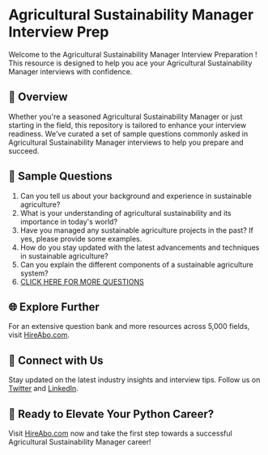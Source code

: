 # Agricultural Sustainability Manager Interview Prep

Welcome to the Agricultural Sustainability Manager Interview Preparation ! This resource is designed to help you ace your Agricultural Sustainability Manager interviews with confidence.

## 🚀 Overview

Whether you're a seasoned Agricultural Sustainability Manager or just starting in the field, this repository is tailored to enhance your interview readiness. We've curated a set of sample questions commonly asked in Agricultural Sustainability Manager interviews to help you prepare and succeed.

## 📝 Sample Questions

1. Can you tell us about your background and experience in sustainable agriculture?
2. What is your understanding of agricultural sustainability and its importance in today's world?
3. Have you managed any sustainable agriculture projects in the past? If yes, please provide some examples.
4. How do you stay updated with the latest advancements and techniques in sustainable agriculture?
5. Can you explain the different components of a sustainable agriculture system?
6. [CLICK HERE FOR MORE QUESTIONS](https://hireabo.com/job/10_4_2/Agricultural%20Sustainability%20Manager)

## 🌐 Explore Further

For an extensive question bank and more resources across 5,000 fields, visit [HireAbo.com](https://www.hireabo.com).

## 📱 Connect with Us

Stay updated on the latest industry insights and interview tips. Follow us on [Twitter](https://twitter.com/hireabo) and [LinkedIn](https://www.linkedin.com/in/hire-abo-3609972a8/).

## 🚀 Ready to Elevate Your Python Career?

Visit [HireAbo.com](https://www.hireabo.com) now and take the first step towards a successful Agricultural Sustainability Manager career!